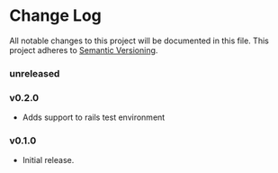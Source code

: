 # Change Log
All notable changes to this project will be documented in this file.
This project adheres to [Semantic Versioning](http://semver.org/).

### unreleased

### v0.2.0

* Adds support to rails test environment

### v0.1.0

* Initial release.
